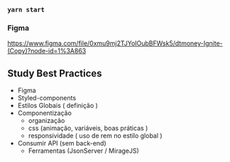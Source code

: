 

### `yarn start`

### Figma
https://www.figma.com/file/0xmu9mj2TJYoIOubBFWsk5/dtmoney-Ignite-(Copy)?node-id=1%3A863

## Study Best Practices

  - Figma
  - Styled-components
  - Estilos Globais ( definição )
  - Componentização
    - organização
    - css (animação, variáveis, boas práticas )
    - responsividade ( uso de rem no estilo global )
  - Consumir API (sem back-end)
    - Ferramentas (JsonServer / MirageJS)